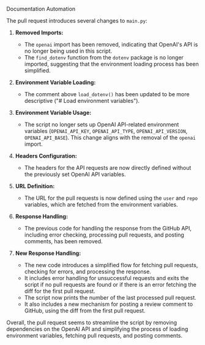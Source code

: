 Documentation Automation

The pull request introduces several changes to `main.py`:

1. **Removed Imports:**
   - The `openai` import has been removed, indicating that OpenAI's API is no longer being used in this script.
   - The `find_dotenv` function from the `dotenv` package is no longer imported, suggesting that the environment loading process has been simplified.

2. **Environment Variable Loading:**
   - The comment above `load_dotenv()` has been updated to be more descriptive ("# Load environment variables").

3. **Environment Variable Usage:**
   - The script no longer sets up OpenAI API-related environment variables (`OPENAI_API_KEY`, `OPENAI_API_TYPE`, `OPENAI_API_VERSION`, `OPENAI_API_BASE`). This change aligns with the removal of the `openai` import.

4. **Headers Configuration:**
   - The headers for the API requests are now directly defined without the previously set OpenAI API variables.

5. **URL Definition:**
   - The URL for the pull requests is now defined using the `user` and `repo` variables, which are fetched from the environment variables.

6. **Response Handling:**
   - The previous code for handling the response from the GitHub API, including error checking, processing pull requests, and posting comments, has been removed.

7. **New Response Handling:**
   - The new code introduces a simplified flow for fetching pull requests, checking for errors, and processing the response.
   - It includes error handling for unsuccessful requests and exits the script if no pull requests are found or if there is an error fetching the diff for the first pull request.
   - The script now prints the number of the last processed pull request.
   - It also includes a new mechanism for posting a review comment to GitHub, using the diff from the first pull request.

Overall, the pull request seems to streamline the script by removing dependencies on the OpenAI API and simplifying the process of loading environment variables, fetching pull requests, and posting comments.